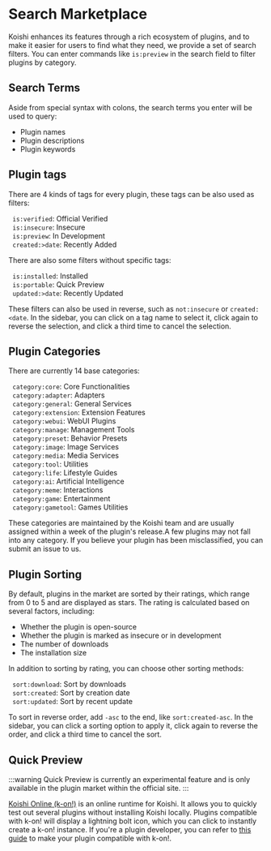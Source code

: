 # Search Marketplace

Koishi enhances its features through a rich ecosystem of plugins,
and to make it easier for users to find what they need, we provide a set of search filters. You can enter commands like `is:preview` in the search field to filter plugins by category.

## Search Terms

Aside from special syntax with colons, the search terms you enter will be used to query:

- Plugin names
- Plugin descriptions
- Plugin keywords

## Plugin tags

There are 4 kinds of tags for every plugin, these tags can be also used as filters:

<div class="plugin-flags-list">

- <market-icon name="verified" style="color: var(--k-color-success)" />`is:verified`: Official Verified
- <market-icon name="insecure" style="color: var(--k-color-danger)" />`is:insecure`: Insecure
- <market-icon name="preview" style="color: var(--k-color-warning)" />`is:preview`: In Development
- <market-icon name="newborn" style="color: var(--k-color-success)" />`created:>date`: Recently Added

</div>

There are also some filters without specific tags:

<div class="plugin-flags-list">

- <market-icon name="download" />`is:installed`: Installed
- <market-icon name="portable" />`is:portable`: Quick Preview
- <market-icon name="tag" />`updated:>date`: Recently Updated

</div>

These filters can also be used in reverse, such as `not:insecure` or `created:<date`. In the sidebar, you can click on a tag name to select it, click again to reverse the selection, and click a third time to cancel the selection.

## Plugin Categories

There are currently 14 base categories:

<div class="plugin-flags-list">

- <market-icon name="solid:core" />`category:core`: Core Functionalities
- <market-icon name="solid:adapter" />`category:adapter`: Adapters
- <market-icon name="solid:general" />`category:general`: General Services
- <market-icon name="solid:extension" />`category:extension`: Extension Features
- <market-icon name="solid:webui" />`category:webui`: WebUI Plugins
- <market-icon name="solid:manage" />`category:manage`: Management Tools
- <market-icon name="solid:preset" />`category:preset`: Behavior Presets
- <market-icon name="solid:image" />`category:image`: Image Services
- <market-icon name="solid:media" />`category:media`: Media Services
- <market-icon name="solid:tool" />`category:tool`: Utilities
- <market-icon name="solid:life" />`category:life`: Lifestyle Guides
- <market-icon name="solid:ai" />`category:ai`: Artificial Intelligence
- <market-icon name="solid:meme" />`category:meme`: Interactions
- <market-icon name="solid:game" />`category:game`: Entertainment
- <market-icon name="solid:gametool" />`category:gametool`: Games Utilities

</div>

These categories are maintained by the Koishi team and are usually assigned within a week of the plugin's release.A few plugins may not fall into any category. If you believe your plugin has been misclassified, you can submit an issue to us.

## Plugin Sorting

By default, plugins in the market are sorted by their ratings, which range from 0 to 5 and are displayed as stars. The rating is calculated based on several factors, including:

- Whether the plugin is open-source
- Whether the plugin is marked as insecure or in development
- The number of downloads
- The installation size

In addition to sorting by rating, you can choose other sorting methods:

<div class="plugin-flags-list">

- <market-icon name="download" />`sort:download`: Sort by downloads
- <market-icon name="heart-pulse" />`sort:created`: Sort by creation date
- <market-icon name="tag" />`sort:updated`: Sort by recent update

</div>

To sort in reverse order, add `-asc` to the end, like `sort:created-asc`. In the sidebar, you can click a sorting option to apply it, click again to reverse the order, and click a third time to cancel the sort.

## Quick Preview

:::warning
Quick Preview is currently an experimental feature and is only available in the plugin market within the official site.
:::

[Koishi Online (k-on!)](https://koishi.online) is an online runtime for Koishi. It allows you to quickly test out several plugins without installing Koishi locally. Plugins compatible with k-on! will display a lightning bolt icon, which you can click to instantly create a k-on! instance.  If you're a plugin developer, you can refer to [this guide](../../cookbook/practice/online.md) to make your plugin compatible with k-on!.

<script lang="ts" setup>
import { MarketIcon } from '@koishijs/market'
</script>

<style>
.plugin-flags-list ul {
  list-style-type: none;
  padding-left: 0.5rem;
}
.plugin-flags-list svg {
  transform: translateX(-0.5rem);
  width: 16px;
  height: 16px;
  display: inline-block;
  vertical-align: middle;
}
</style>
